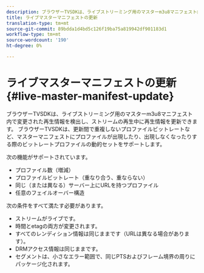 ```yaml
---
description: ブラウザーTVSDKは、ライブストリーミング用のマスターm3u8マニフェスト内で変更された再生情報を検出し、ストリームの再生中に再生情報を更新できます。 ブラウザーTVSDKは、更新間で重複しないプロファイルビットレートなど、マスターマニフェストにプロファイルが出現したり、出現しなくなったりする際のビットレートプロファイルの動的セットをサポートします。
title: ライブマスターマニフェストの更新
translation-type: tm+mt
source-git-commit: 89bdda1d4bd5c126f19ba75a819942df901183d1
workflow-type: tm+mt
source-wordcount: '190'
ht-degree: 0%

---
```



# ライブマスターマニフェストの更新{#live-master-manifest-update}

ブラウザーTVSDKは、ライブストリーミング用のマスターm3u8マニフェスト内で変更された再生情報を検出し、ストリームの再生中に再生情報を更新できます。 ブラウザーTVSDKは、更新間で重複しないプロファイルビットレートなど、マスターマニフェストにプロファイルが出現したり、出現しなくなったりする際のビットレートプロファイルの動的セットをサポートします。

次の機能がサポートされています。

* プロファイル数（増減）
* プロファイルビットレート（重なり合う、重ならない）
* 同じ（または異なる）サーバー上にURLを持つプロファイル
* 任意のフェイルオーバー構造

次の条件をすべて満たす必要があります。

* ストリームがライブです。
* 時間とetagの両方が変更されます。
* すべてのレンディション情報は同じままです（URLは異なる場合があります）。
* DRMアクセス情報は同じままです。
* セグメントは、小さなエラー範囲で、同じPTSおよびフレーム境界の周りにパッケージ化されます。

